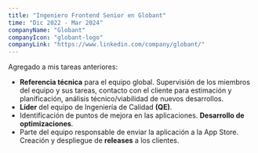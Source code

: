 ```yaml
---
title: "Ingeniero Frontend Senior en Globant"
time: "Dic 2022 - Mar 2024"
companyName: "Globant"
companyIcon: "globant-logo"
companyLink: "https://www.linkedin.com/company/globant/"
---
```


Agregado a mis tareas anteriores:

- **Referencia técnica** para el equipo global. Supervisión de los miembros del equipo y sus tareas, contacto con el cliente para estimación y planificación, análisis técnico/viabilidad de nuevos desarrollos.
- **Líder** del equipo de Ingeniería de Calidad **(QE)**.
- Identificación de puntos de mejora en las aplicaciones. **Desarrollo de optimizaciones**.
- Parte del equipo responsable de enviar la aplicación a la App Store. Creación y despliegue de **releases** a los clientes.
